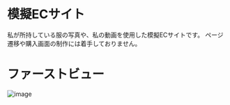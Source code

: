 # 模擬ECサイト
私が所持している服の写真や、私の動画を使用した模擬ECサイトです。
ページ遷移や購入画面の制作には着手しておりません。

# ファーストビュー
![image](https://user-images.githubusercontent.com/99400419/153410352-cb2620b1-3584-494c-9615-68caf5188075.png)


